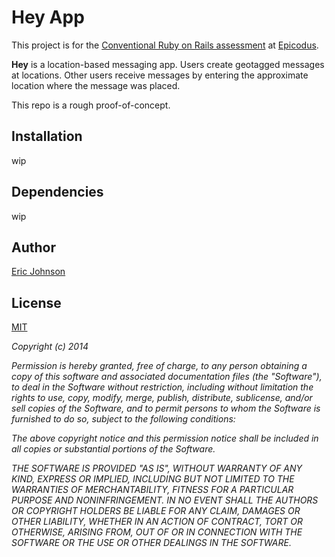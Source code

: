 # Hey App

This project is for the [Conventional Ruby on Rails assessment](http://www.learnhowtoprogram.com/lessons/conventional-rails-assessment) at [Epicodus](http://www.epicodus.com/).

**Hey** is a location-based messaging app. Users create geotagged messages at locations. Other users receive messages by entering the approximate location where the message was placed.

This repo is a rough proof-of-concept.

## Installation

wip


## Dependencies

wip


## Author

[Eric Johnson](https://github.com/erjohnson)


## License

[MIT](http://opensource.org/licenses/MIT)

*Copyright (c) 2014*

*Permission is hereby granted, free of charge, to any person obtaining a copy
of this software and associated documentation files (the "Software"), to deal
in the Software without restriction, including without limitation the rights
to use, copy, modify, merge, publish, distribute, sublicense, and/or sell
copies of the Software, and to permit persons to whom the Software is
furnished to do so, subject to the following conditions:*

*The above copyright notice and this permission notice shall be included in
all copies or substantial portions of the Software.*

*THE SOFTWARE IS PROVIDED "AS IS", WITHOUT WARRANTY OF ANY KIND, EXPRESS OR
IMPLIED, INCLUDING BUT NOT LIMITED TO THE WARRANTIES OF MERCHANTABILITY,
FITNESS FOR A PARTICULAR PURPOSE AND NONINFRINGEMENT. IN NO EVENT SHALL THE
AUTHORS OR COPYRIGHT HOLDERS BE LIABLE FOR ANY CLAIM, DAMAGES OR OTHER
LIABILITY, WHETHER IN AN ACTION OF CONTRACT, TORT OR OTHERWISE, ARISING FROM,
OUT OF OR IN CONNECTION WITH THE SOFTWARE OR THE USE OR OTHER DEALINGS IN
THE SOFTWARE.*

